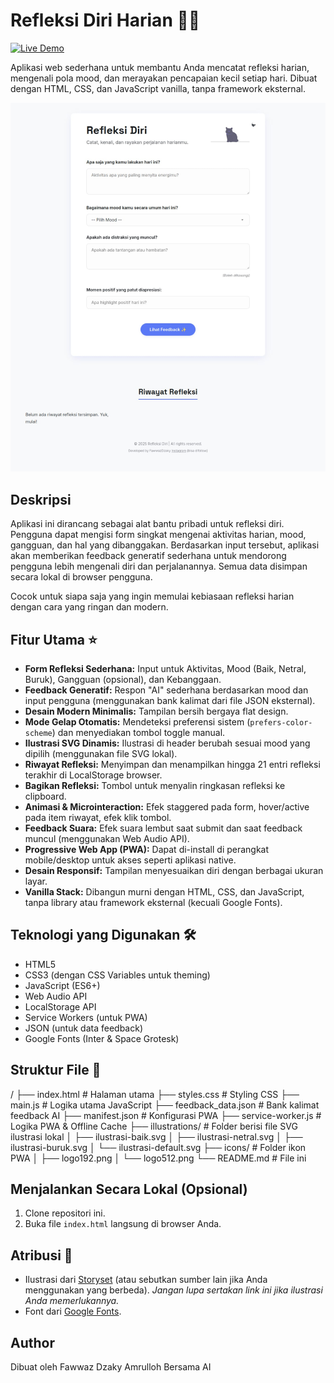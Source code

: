 # Refleksi Diri Harian 📝✨

[![Live Demo](https://img.shields.io/badge/Live_Demo-Kunjungi-brightgreen)](https://rapihin.github.io/refleksi)

Aplikasi web sederhana untuk membantu Anda mencatat refleksi harian, mengenali pola mood, dan merayakan pencapaian kecil setiap hari. Dibuat dengan HTML, CSS, dan JavaScript vanilla, tanpa framework eksternal.

![Screenshot Aplikasi Refleksi Diri](./image.jpg)

## Deskripsi

Aplikasi ini dirancang sebagai alat bantu pribadi untuk refleksi diri. Pengguna dapat mengisi form singkat mengenai aktivitas harian, mood, gangguan, dan hal yang dibanggakan. Berdasarkan input tersebut, aplikasi akan memberikan feedback generatif sederhana untuk mendorong pengguna lebih mengenali diri dan perjalanannya. Semua data disimpan secara lokal di browser pengguna.

Cocok untuk siapa saja yang ingin memulai kebiasaan refleksi harian dengan cara yang ringan dan modern.

## Fitur Utama ⭐

* **Form Refleksi Sederhana:** Input untuk Aktivitas, Mood (Baik, Netral, Buruk), Gangguan (opsional), dan Kebanggaan.
* **Feedback Generatif:** Respon "AI" sederhana berdasarkan mood dan input pengguna (menggunakan bank kalimat dari file JSON eksternal).
* **Desain Modern Minimalis:** Tampilan bersih bergaya flat design.
* **Mode Gelap Otomatis:** Mendeteksi preferensi sistem (`prefers-color-scheme`) dan menyediakan tombol toggle manual.
* **Ilustrasi SVG Dinamis:** Ilustrasi di header berubah sesuai mood yang dipilih (menggunakan file SVG lokal).
* **Riwayat Refleksi:** Menyimpan dan menampilkan hingga 21 entri refleksi terakhir di LocalStorage browser.
* **Bagikan Refleksi:** Tombol untuk menyalin ringkasan refleksi ke clipboard.
* **Animasi & Microinteraction:** Efek staggered pada form, hover/active pada item riwayat, efek klik tombol.
* **Feedback Suara:** Efek suara lembut saat submit dan saat feedback muncul (menggunakan Web Audio API).
* **Progressive Web App (PWA):** Dapat di-install di perangkat mobile/desktop untuk akses seperti aplikasi native.
* **Desain Responsif:** Tampilan menyesuaikan diri dengan berbagai ukuran layar.
* **Vanilla Stack:** Dibangun murni dengan HTML, CSS, dan JavaScript, tanpa library atau framework eksternal (kecuali Google Fonts).

## Teknologi yang Digunakan 🛠️

* HTML5
* CSS3 (dengan CSS Variables untuk theming)
* JavaScript (ES6+)
* Web Audio API
* LocalStorage API
* Service Workers (untuk PWA)
* JSON (untuk data feedback)
* Google Fonts (Inter & Space Grotesk)

## Struktur File 📁


/
├── index.html          # Halaman utama
├── styles.css          # Styling CSS
├── main.js             # Logika utama JavaScript
├── feedback_data.json  # Bank kalimat feedback AI
├── manifest.json       # Konfigurasi PWA
├── service-worker.js   # Logika PWA & Offline Cache
├── illustrations/      # Folder berisi file SVG ilustrasi lokal
│   ├── ilustrasi-baik.svg
│   ├── ilustrasi-netral.svg
│   ├── ilustrasi-buruk.svg
│   └── ilustrasi-default.svg
├── icons/              # Folder ikon PWA
│   ├── logo192.png
│   └── logo512.png
└── README.md           # File ini

## Menjalankan Secara Lokal (Opsional)

1.  Clone repositori ini.
2.  Buka file `index.html` langsung di browser Anda.

## Atribusi 🙏

* Ilustrasi dari [Storyset](https://storyset.com) (atau sebutkan sumber lain jika Anda menggunakan yang berbeda). *Jangan lupa sertakan link ini jika ilustrasi Anda memerlukannya.*
* Font dari [Google Fonts](https://fonts.google.com/).

## Author

Dibuat oleh Fawwaz Dzaky Amrulloh Bersama AI

